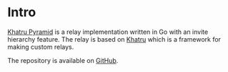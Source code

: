 # Intro

[Khatru Pyramid](https://github.com/github-tijlxyz/khatru-pyramid "Khatru Pyramid") is a relay implementation written in Go with an invite hierarchy feature. The relay is based on [Khatru](https://github.com/fiatjaf/khatru "Khatru") which is a framework for making custom relays.

The repository is available on [GitHub](https://github.com/github-tijlxyz/khatru-pyramid "GitHub").
